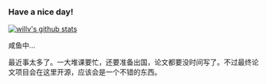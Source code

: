 ### Have a nice day!

<!--
**WWILLV/WWILLV** is a ✨ _special_ ✨ repository because its `README.md` (this file) appears on your GitHub profile.

Here are some ideas to get you started:

- 🔭 I’m currently working on ...
- 🌱 I’m currently learning ...
- 👯 I’m looking to collaborate on ...
- 🤔 I’m looking for help with ...
- 💬 Ask me about ...
- 📫 How to reach me: ...
- 😄 Pronouns: ...
- ⚡ Fun fact: ...
-->

[![willv's github stats](https://github-readme-stats.vercel.app/api?username=WWILLV&hide=contribs,prs&show_icons=true&hide_rank=true)](https://github.com/WWILLV)

咸鱼中...

最近事太多了。一大堆课要忙，还要准备出国，论文都要没时间写了。不过最终论文项目会在这里开源，应该会是一个不错的东西。

